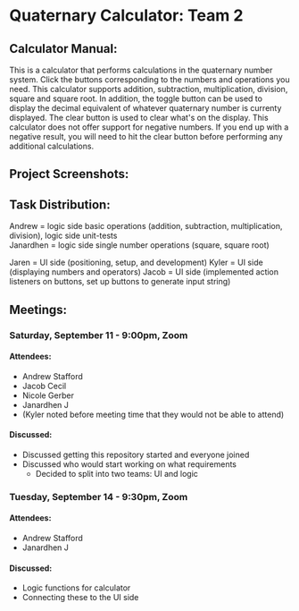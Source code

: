 # Quaternary Calculator: Team 2
## Calculator Manual:
This is a calculator that performs calculations in the quaternary number system. Click the buttons corresponding to the numbers and operations you need. This calculator supports 
addition, subtraction, multiplication, division, square and square root. In addition, the toggle button can be used to display the decimal equivalent of whatever quaternary 
number is currenty displayed. The clear button is used to clear what's on the display. This calculator does not offer support for negative numbers. If you end up with a negative
result, you will need to hit the clear button before performing any additional calculations. 
## Project Screenshots:

## Task Distribution:
Andrew = logic side basic operations (addition, subtraction, multiplication, division), logic side unit-tests<br>
Janardhen = logic side single number operations (square, square root)

Jaren = UI side (positioning, setup, and development)
Kyler = UI side (displaying numbers and operators)
Jacob = UI side (implemented action listeners on buttons, set up buttons to generate input string)

## Meetings:
### Saturday, September 11 - 9:00pm, Zoom
#### Attendees:
- Andrew Stafford
- Jacob Cecil
- Nicole Gerber
- Janardhen J
- (Kyler noted before meeting time that they would not be able to attend)

#### Discussed:
- Discussed getting this repository started and everyone joined
- Discussed who would start working on what requirements
  - Decided to split into two teams: UI and logic

### Tuesday, September 14 - 9:30pm, Zoom
#### Attendees:
- Andrew Stafford
- Janardhen J

#### Discussed:
- Logic functions for calculator
- Connecting these to the UI side
